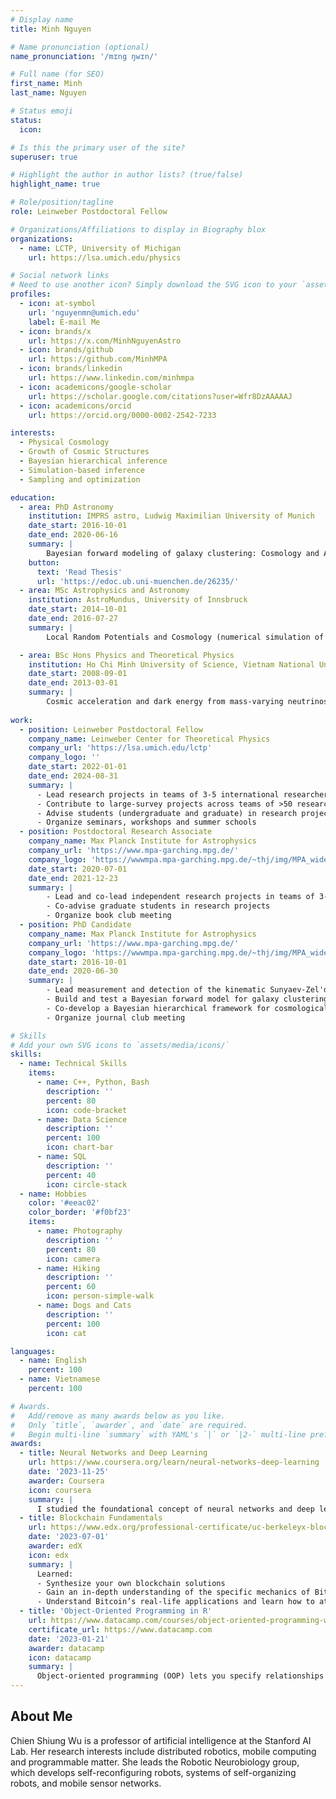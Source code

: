 ```yaml
---
# Display name
title: Minh Nguyen

# Name pronunciation (optional)
name_pronunciation: '/mɪng ŋwɪn/'

# Full name (for SEO)
first_name: Minh
last_name: Nguyen

# Status emoji
status:
  icon: 

# Is this the primary user of the site?
superuser: true

# Highlight the author in author lists? (true/false)
highlight_name: true

# Role/position/tagline
role: Leinweber Postdoctoral Fellow

# Organizations/Affiliations to display in Biography blox
organizations:
  - name: LCTP, University of Michigan
    url: https://lsa.umich.edu/physics

# Social network links
# Need to use another icon? Simply download the SVG icon to your `assets/media/icons/` folder.
profiles:
  - icon: at-symbol
    url: 'nguyenmn@umich.edu'
    label: E-mail Me
  - icon: brands/x
    url: https://x.com/MinhNguyenAstro
  - icon: brands/github
    url: https://github.com/MinhMPA
  - icon: brands/linkedin
    url: https://www.linkedin.com/minhmpa
  - icon: academicons/google-scholar
    url: https://scholar.google.com/citations?user=Wfr8DzAAAAAJ
  - icon: academicons/orcid
    url: https://orcid.org/0000-0002-2542-7233

interests:
  - Physical Cosmology
  - Growth of Cosmic Structures
  - Bayesian hierarchical inference
  - Simulation-based inference
  - Sampling and optimization

education:
  - area: PhD Astronomy
    institution: IMPRS astro, Ludwig Maximilian University of Munich
    date_start: 2016-10-01
    date_end: 2020-06-16
    summary: |
        Bayesian forward modeling of galaxy clustering: Cosmology and Astrophysics inference.
    button:
      text: 'Read Thesis'
      url: 'https://edoc.ub.uni-muenchen.de/26235/'
  - area: MSc Astrophysics and Astronomy
    institution: AstroMundus, University of Innsbruck
    date_start: 2014-10-01
    date_end: 2016-07-27
    summary: |
        Local Random Potentials and Cosmology (numerical simulation of multi-field inflationary potential)

  - area: BSc Hons Physics and Theoretical Physics
    institution: Ho Chi Minh University of Science, Vietnam National University
    date_start: 2008-09-01
    date_end: 2013-03-01
    summary: |
        Cosmic acceleration and dark energy from mass-varying neutrinos
      
work:
  - position: Leinweber Postdoctoral Fellow
    company_name: Leinweber Center for Theoretical Physics
    company_url: 'https://lsa.umich.edu/lctp'
    company_logo: ''
    date_start: 2022-01-01
    date_end: 2024-08-31
    summary: |
      - Lead research projects in teams of 3-5 international researchers
      - Contribute to large-survey projects across teams of >50 researchers each.
      - Advise students (undergraduate and graduate) in research projects
      - Organize seminars, workshops and summer schools
  - position: Postdoctoral Research Associate
    company_name: Max Planck Institute for Astrophysics
    company_url: 'https://www.mpa-garching.mpg.de/'
    company_logo: 'https://wwwmpa.mpa-garching.mpg.de/~thj/img/MPA_wide_D_green.png'
    date_start: 2020-07-01
    date_end: 2021-12-23
    summary: |
        - Lead and co-lead independent research projects in teams of 3-5 international researchers
        - Co-advise graduate students in research projects
        - Organize book club meeting
  - position: PhD Candidate
    company_name: Max Planck Institute for Astrophysics
    company_url: 'https://www.mpa-garching.mpg.de/'
    company_logo: 'https://wwwmpa.mpa-garching.mpg.de/~thj/img/MPA_wide_D_green.png'
    date_start: 2016-10-01
    date_end: 2020-06-30
    summary: |
        - Lead measurement and detection of the kinematic Sunyaev-Zel'dovich signal from large observational astronomy and cosmology data sets
        - Build and test a Bayesian forward model for galaxy clustering
        - Co-develop a Bayesian hierarchical framework for cosmological inference from galaxy surveys
        - Organize journal club meeting

# Skills
# Add your own SVG icons to `assets/media/icons/`
skills:
  - name: Technical Skills
    items:
      - name: C++, Python, Bash
        description: ''
        percent: 80
        icon: code-bracket
      - name: Data Science
        description: ''
        percent: 100
        icon: chart-bar
      - name: SQL
        description: ''
        percent: 40
        icon: circle-stack
  - name: Hobbies
    color: '#eeac02'
    color_border: '#f0bf23'
    items:
      - name: Photography
        description: ''
        percent: 80
        icon: camera
      - name: Hiking
        description: ''
        percent: 60
        icon: person-simple-walk
      - name: Dogs and Cats
        description: ''
        percent: 100
        icon: cat

languages:
  - name: English
    percent: 100
  - name: Vietnamese
    percent: 100

# Awards.
#   Add/remove as many awards below as you like.
#   Only `title`, `awarder`, and `date` are required.
#   Begin multi-line `summary` with YAML's `|` or `|2-` multi-line prefix and indent 2 spaces below.
awards:
  - title: Neural Networks and Deep Learning
    url: https://www.coursera.org/learn/neural-networks-deep-learning
    date: '2023-11-25'
    awarder: Coursera
    icon: coursera
    summary: |
      I studied the foundational concept of neural networks and deep learning. By the end, I was familiar with the significant technological trends driving the rise of deep learning; build, train, and apply fully connected deep neural networks; implement efficient (vectorized) neural networks; identify key parameters in a neural network’s architecture; and apply deep learning to your own applications.
  - title: Blockchain Fundamentals
    url: https://www.edx.org/professional-certificate/uc-berkeleyx-blockchain-fundamentals
    date: '2023-07-01'
    awarder: edX
    icon: edx
    summary: |
      Learned:
      - Synthesize your own blockchain solutions
      - Gain an in-depth understanding of the specific mechanics of Bitcoin
      - Understand Bitcoin’s real-life applications and learn how to attack and destroy Bitcoin, Ethereum, smart contracts and Dapps, and alternatives to Bitcoin’s Proof-of-Work consensus algorithm
  - title: 'Object-Oriented Programming in R'
    url: https://www.datacamp.com/courses/object-oriented-programming-with-s3-and-r6-in-r
    certificate_url: https://www.datacamp.com
    date: '2023-01-21'
    awarder: datacamp
    icon: datacamp
    summary: |
      Object-oriented programming (OOP) lets you specify relationships between functions and the objects that they can act on, helping you manage complexity in your code. This is an intermediate level course, providing an introduction to OOP, using the S3 and R6 systems. S3 is a great day-to-day R programming tool that simplifies some of the functions that you write. R6 is especially useful for industry-specific analyses, working with web APIs, and building GUIs.
---
```


## About Me

Chien Shiung Wu is a professor of artificial intelligence at the Stanford AI Lab. Her research interests include distributed robotics, mobile computing and programmable matter. She leads the Robotic Neurobiology group, which develops self-reconfiguring robots, systems of self-organizing robots, and mobile sensor networks.
